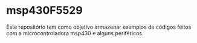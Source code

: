 # msp430F5529

Este repositório tem como objetivo armazenar exemplos de códigos feitos com a microcontroladora msp430 e alguns periféricos.
